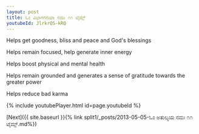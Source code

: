 ```yaml
---
layout: post
title: ಓಂ ವಿಭಾಗಗನಯಾ ನಮಃ ೧೧ ಟೈಮ್ಸ್
youtubeId: JlrkrQS-kRQ
---
```

 
 
Helps get goodness, bliss and peace and God's blessings
 
Helps remain focused, help generate inner energy 
 
Helps boost physical and mental health 
 
Helps remain grounded and generates a sense of gratitude towards the greater power 
 
Helps reduce bad karma
 
 
 
 


{% include youtubePlayer.html id=page.youtubeId %}
 
[Next]({{ site.baseurl }}{% link  split1/_posts/2013-05-05-ಓಂ ಅತುಲ್ಯಯ ನಮಃ ೧೧ ಟೈಮ್ಸ್.md%})
 
